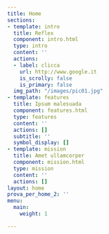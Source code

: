 ```yaml
---
title: Home
sections:
- template: intro
  title: Reflex
  component: intro.html
  type: intro
  content: ''
  actions:
  - label: clicca
    url: http://www.google.it
    is_scrolly: false
    is_primary: false
  img_path: "/images/pic01.jpg"
- template: features
  title: Ipsum malesuada
  component: features.html
  type: features
  content: ''
  actions: []
  subtitle: ''
  symbol_display: []
- template: mission
  title: Amet ullamcorper
  component: mission.html
  type: mission
  content: ''
  actions: []
layout: home
prova_per_home_2: ''
menu:
  main:
    weight: 1

---
```

